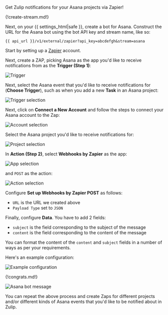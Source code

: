 Get Zulip notifications for your Asana projects via Zapier!

{!create-stream.md!}

Next, on your {{ settings_html|safe }}, create a bot for Asana.
Construct the URL for the Asana bot using the bot API key and
stream name, like so:

`{{ api_url }}/v1/external/zapier?api_key=abcdefgh&stream=asana`

Start by setting up a [Zapier](https://zapier.com/) account.

Next, create a ZAP, picking Asana as the app you'd like
to receive notifications from as the **Trigger (Step 1)**:

![Trigger](/static/images/integrations/asana/001.png)

Next, select the Asana event that you'd like to receive notifications
for (**Choose Trigger**), such as when you add a new **Task** in
an Asana project:

![Trigger selection](/static/images/integrations/asana/002.png)

Next, click on **Connect a New Account** and follow the steps
to connect your Asana account to the Zap:

![Account selection](/static/images/integrations/asana/003.png)

Select the Asana project you'd like to receive notifications for:

![Project selection](/static/images/integrations/asana/004.png)

In **Action (Step 2)**, select **Webhooks by Zapier** as the app:

![App selection](/static/images/integrations/asana/005.png)

and `POST` as the action:

![Action selection](/static/images/integrations/asana/006.png)

Configure **Set up Webhooks by Zapier POST** as follows:

* `URL` is the URL we created above
* `Payload Type` set to `JSON`

Finally, configure **Data**. You have to add 2 fields:

* `subject` is the field corresponding to the subject of the message
* `content` is the field corresponding to the content of the message

You can format the content of the `content` and `subject` fields
in a number of ways as per your requirements.

Here's an example configuration:

![Example configuration](/static/images/integrations/asana/007.png)

{!congrats.md!}

![Asana bot message](/static/images/integrations/asana/008.png)

You can repeat the above process and create Zaps for different projects
and/or different kinds of Asana events that you'd like to be notified
about in Zulip.
